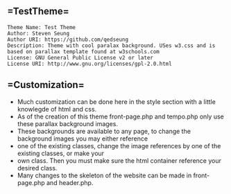 ## =TestTheme=
    Theme Name: Test Theme
    Author: Steven Seung
    Author URI: https://github.com/qedseung
    Description: Theme with cool paralax background. USes w3.css and is based on parallax template found at w3schools.com
    License: GNU General Public License v2 or later
    License URI: http://www.gnu.org/licenses/gpl-2.0.html
    
## =Customization=
 * Much customization can be done here in the style section with a little knowlegde of html and css.
 * As of the creation of this theme front-page.php and tempo.php only use these parallax background images.
 * These backgrounds are available to any page, to change the background images you may either reference 
 * one of the existing classes, change the image references by one of the existing classes, or make your
 * own class. Then you must make sure the html container reference your desired class.
 * Many changes to the skeleton of the website can be made in front-page.php and header.php.

    
